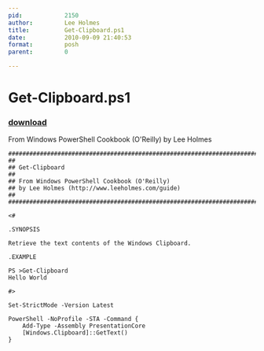 ```yaml
---
pid:            2150
author:         Lee Holmes
title:          Get-Clipboard.ps1
date:           2010-09-09 21:40:53
format:         posh
parent:         0

---
```


# Get-Clipboard.ps1

### [download](Scripts\2150.ps1)

From Windows PowerShell Cookbook (O'Reilly) by Lee Holmes

```posh
#############################################################################
##
## Get-Clipboard
##
## From Windows PowerShell Cookbook (O'Reilly)
## by Lee Holmes (http://www.leeholmes.com/guide)
##
##############################################################################

<#

.SYNOPSIS

Retrieve the text contents of the Windows Clipboard.

.EXAMPLE

PS >Get-Clipboard
Hello World

#>

Set-StrictMode -Version Latest

PowerShell -NoProfile -STA -Command {
    Add-Type -Assembly PresentationCore
    [Windows.Clipboard]::GetText()
}
```
